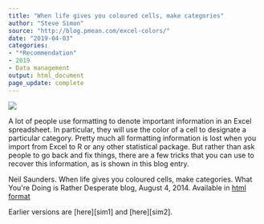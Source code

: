 ```yaml
---
title: "When life gives you coloured cells, make categories"
author: "Steve Simon"
source: "http://blog.pmean.com/excel-colors/"
date: "2019-04-03"
categories:
- "*Recommendation"
- 2019
- Data management
output: html_document
page_update: complete
---
```


![](http://www.pmean.com/new-images/19/excel-colors01.png)

<div class="notes">

A lot of people use formatting to denote important information in an Excel spreadsheet. In particular, they will use the color of a cell to designate a particular category. Pretty much all formatting information is lost when you import from Excel to R or any other statistical package. But rather than ask people to go back and fix things, there are a few tricks that you can use to recover this information, as is shown in this blog entry.

Neil Saunders. When life gives you coloured cells, make categories. What You're Doing is Rather Desperate blog, August 4, 2014. Available in [html format][sau1]

[sau1]: https://nsaunders.wordpress.com/2014/08/06/when-life-gives-you-coloured-cells-make-categories/

</div>
Earlier versions are [here][sim1] and [here][sim2].
 
[sim1]: http://blog.pmean.com/excel-colors/
[sim2]: http://new.pmean.com/excel-colors/
 
